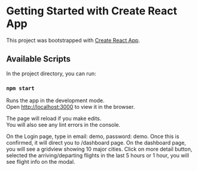 # Getting Started with Create React App

This project was bootstrapped with [Create React App](https://github.com/facebook/create-react-app).

## Available Scripts

In the project directory, you can run:

### `npm start`

Runs the app in the development mode.\
Open [http://localhost:3000](http://localhost:3000) to view it in the browser.

The page will reload if you make edits.\
You will also see any lint errors in the console.

On the Login page, type in email: demo, password: demo. Once this is confirmed, it will direct you to /dashboard page. On the dashboard page, you will see a gridview showing 10 major cities. Click on more detail button, selected the arriving/departing flights in the last 5 hours or 1 hour, you will see flight info on the modal.
